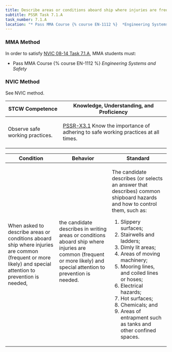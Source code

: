 ```yaml
---
title: Describe areas or conditions aboard ship where injuries are frequent or more likely
subtitle: PSSR Task 7.1.A 
task_number: 7.1.A
location: "* Pass MMA Course {% course EN-1112 %}  *Engineering Systems and Safety*" 
---
```



### MMA Method

In order to satisfy  [NVIC 08-14  Task  7.1.A]({{site.baseurl}}/assets/images/nvic-08-14.pdf), MMA students must:

* Pass MMA Course {% course EN-1112 %}  *Engineering Systems and Safety*


### NVIC Method

<a onclick="togglevisibility('nvic_methods')" >See NVIC method.</a>

<div id='nvic_methods' class='hide'>

<table>
<thead>
<tr>
<th class='forty'> STCW Competence </th>
<th class='sixty'> Knowledge, Understanding, and Proficiency </th>
</tr>
</thead>




<tbody>
<tr><td markdown='1'>

Observe safe working practices.

</td><td markdown='1'>

[PSSR-X3.1]({{site.baseurl}}/tables/614.html#PSSR-X3.1) Know the importance of adhering to safe working practices at all times.

</td></tr>


</tbody>
</table>


<table>
<thead>
<tr><th class='twenty'>  Condition </th><th class='twenty'> Behavior </th><th  class='sixty'>Standard </th></tr>
</thead>
<tbody >



<tr><td markdown='1'>

When asked to describe areas or conditions aboard ship where injuries are common (frequent or more likely) and special attention to prevention is needed,

</td><td markdown='1'>

the candidate describes in writing areas or conditions aboard ship where injuries are common (frequent or more likely) and special attention to prevention is needed.

<br>

<div class="tooltip">
<span class="tooltiptext">
</span>
</div>


</td><td markdown='1'>

The candidate describes (or selects an answer that describes) common shipboard hazards and how to control them, such as:
 
1.  Slippery surfaces; 
2.  Stairwells and ladders; 
3.  Dimly lit areas; 
4.  Areas of moving machinery; 
5.  Mooring lines, and coiled lines or hoses; 
6.  Electrical hazards; 
7.  Hot surfaces; 
8.  Chemicals; and 
9.  Areas of entrapment such as tanks and other confined spaces.

</td></tr>
</tbody>
</table>
</div>
